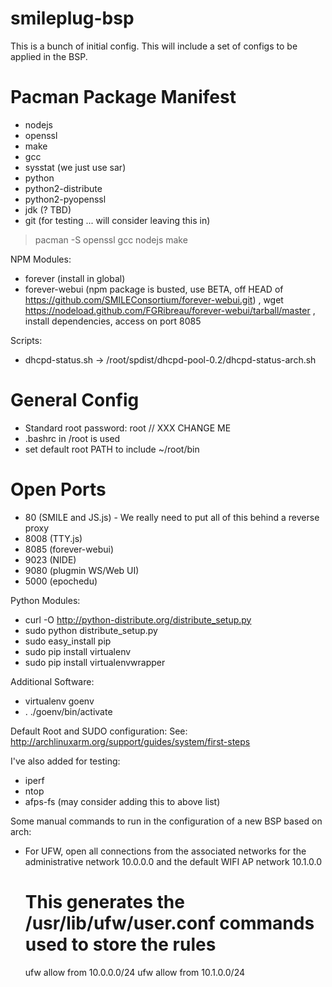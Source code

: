 smileplug-bsp
=============

This is a bunch of initial config.  This will include a set of configs to be applied in the BSP.

Pacman Package Manifest
=======================
* nodejs
* openssl
* make
* gcc
* sysstat (we just use sar)
* python
* python2-distribute
* python2-pyopenssl
* jdk (? TBD)
* git (for testing ... will consider leaving this in)

> pacman -S openssl gcc nodejs make

NPM Modules:
* forever (install in global)
* forever-webui (npm package is busted, use BETA, off HEAD of https://github.com/SMILEConsortium/forever-webui.git) , wget https://nodeload.github.com/FGRibreau/forever-webui/tarball/master , install dependencies, access on port 8085

Scripts:
* dhcpd-status.sh -> /root/spdist/dhcpd-pool-0.2/dhcpd-status-arch.sh

General Config
==============
* Standard root password: root // XXX CHANGE ME
* .bashrc in /root is used
* set default root PATH to include ~/root/bin


Open Ports
==========
* 80 (SMILE and JS.js) - We really need to put all of this behind a reverse proxy
* 8008 (TTY.js)
* 8085 (forever-webui)
* 9023 (NIDE)
* 9080 (plugmin WS/Web UI)
* 5000 (epochedu)

Python Modules:
* curl -O http://python-distribute.org/distribute_setup.py
* sudo python distribute_setup.py
* sudo easy_install pip
* sudo pip install virtualenv
* sudo pip install virtualenvwrapper

Additional Software:
* virtualenv goenv
* . ./goenv/bin/activate

Default Root and SUDO configuration:
See: http://archlinuxarm.org/support/guides/system/first-steps

I've also added for testing:

* iperf
* ntop
* afps-fs (may consider adding this to above list)

Some manual commands to run in the configuration of a new BSP based on arch:
* For UFW, open all connections from the associated networks for the administrative 
  network 10.0.0.0 and the default WIFI AP network 10.1.0.0
    # This generates the /usr/lib/ufw/user.conf commands used to store the rules
    ufw allow from 10.0.0.0/24
    ufw allow from 10.1.0.0/24
